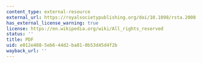 ```yaml
---
content_type: external-resource
external_url: https://royalsocietypublishing.org/doi/10.1098/rsta.2008.0157
has_external_license_warning: true
license: https://en.wikipedia.org/wiki/All_rights_reserved
status: ''
title: PDF
uid: e012e488-5eb6-44d2-ba81-0b53d45d4f2b
wayback_url: ''
---
```

